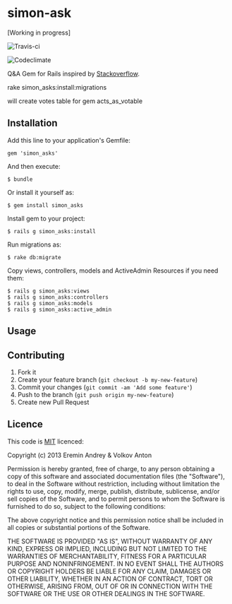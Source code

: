 simon-ask
=========

[Working in progress]

![Travis-ci](https://travis-ci.org/developer88/simon_asks.png)

![Codeclimate](https://codeclimate.com/github/developer88/simon_asks.png)

Q&amp;A Gem for Rails inspired by [Stackoverflow](http://stackoverflow.com).



 rake simon_asks:install:migrations

 
will create votes table for gem acts_as_votable



## Installation

Add this line to your application's Gemfile:

    gem 'simon_asks'

And then execute:

    $ bundle

Or install it yourself as:

    $ gem install simon_asks

Install gem to your project:

    $ rails g simon_asks:install

Run migrations as:

    $ rake db:migrate

Copy views, controllers, models and ActiveAdmin Resources if you need them:

    $ rails g simon_asks:views
    $ rails g simon_asks:controllers
    $ rails g simon_asks:models
    $ rails g simon_asks:active_admin

## Usage


## Contributing

1. Fork it
2. Create your feature branch (`git checkout -b my-new-feature`)
3. Commit your changes (`git commit -am 'Add some feature'`)
4. Push to the branch (`git push origin my-new-feature`)
5. Create new Pull Request

## Licence

This code is [MIT][mit] licenced:

Copyright (c) 2013 Eremin Andrey & Volkov Anton

Permission is hereby granted, free of charge, to any person obtaining a copy of this software and associated documentation files (the "Software"), to deal in the Software without restriction, including without limitation the rights to use, copy, modify, merge, publish, distribute, sublicense, and/or sell copies of the Software, and to permit persons to whom the Software is furnished to do so, subject to the following conditions:

The above copyright notice and this permission notice shall be included in all copies or substantial portions of the Software.

THE SOFTWARE IS PROVIDED "AS IS", WITHOUT WARRANTY OF ANY KIND, EXPRESS OR IMPLIED, INCLUDING BUT NOT LIMITED TO THE WARRANTIES OF MERCHANTABILITY, FITNESS FOR A PARTICULAR PURPOSE AND NONINFRINGEMENT. IN NO EVENT SHALL THE AUTHORS OR COPYRIGHT HOLDERS BE LIABLE FOR ANY CLAIM, DAMAGES OR OTHER LIABILITY, WHETHER IN AN ACTION OF CONTRACT, TORT OR OTHERWISE, ARISING FROM, OUT OF OR IN CONNECTION WITH THE SOFTWARE OR THE USE OR OTHER DEALINGS IN THE SOFTWARE.


[mit]: http://www.opensource.org/licenses/mit-license.php
[murmur]: http://en.wikipedia.org/wiki/MurmurHash
[research]: https://panopticlick.eff.org/browser-uniqueness.pdf
